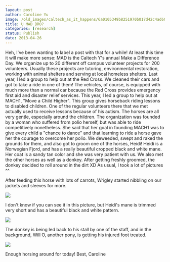 ```yaml
---
layout: post
author: Caroline Yu
image: /old_images/caltech_as_it_happens/6a0105349b8251970b017d42c4ad60970c.jpg
title: U MAD BRO?
categories: [research]
status: Publish
date: 2013-04-26
---
```


Heh, I've been wanting to label a post with that for a while! 
At least this time it will make more sense: MAD is the Caltech Y's annual Make a Difference Day. We organize up to 20 different off campus volunteer projects for 200 volunteers. Usually these projects are tutoring, environmental restoration, working with animal shelters and serving at local homeless shelters. Last year, I led a group to help out at the Red Cross. We cleaned their cars and got to take a ride in one of them! The vehicles, of course, is equipped with much more than a normal car because the Red Cross provides emergency first aid and disaster relief services. This year, I led a group to help out at MACH1, "Move a Child Higher". This group gives horseback riding lessons to disabled children. One of the regular volunteers there that we met actually used to receive lessons because of his autism. The horses are all very gentle, especially around the children. The organization was founded by a woman who suffered from polio herself, but was able to ride competitively nonetheless. She said that her goal in founding MACH1 was to give every child a "chance to dance" and that learning to ride a horse gave her the courage to overcome her polio. We deweeded, swept and raked the grounds for them, and also got to groom one of the horses, Heidi! Heidi is a Norwegian Fjord, and has a really beautiful cropped black and white mane. Her coat is a sandy tan color and she was very patient with us. We also met the other horses as well as a donkey. After getting freshly groomed, the donkey decided to roll around in the dirt XD
As usual, I took a lot of pictures ^^

After feeding this horse with lots of carrots, Wrigley started nibbling on our jackets and sleeves for more. 


![](/old_images/caltech_as_it_happens/6a0105349b8251970b017eea38e8a8970d.jpg)

I don't know if you can see it in this picture, but Heidi's mane is trimmed very short and has a beautiful black and white pattern.


![](/old_images/caltech_as_it_happens/6a0105349b8251970b017eea38e991970d.jpg)

The donkey is being led back to his stall by one of the staff, and in the background, Will O, another pony, is getting his injured foot treated.


![](/old_images/caltech_as_it_happens/6a0105349b8251970b017d42c4b135970c.jpg)

Enough horsing around for today! 
Best,
Caroline

